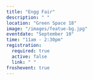 ```yaml
---
title: "Engg Fair"
description: " "
location: "Green Space 18"
image: "/images/featue-bg.jpg"
eventdate: "September 10"
time: "11am - 2:30pm"
registration:
  required: true
  active: false
  link: " "
froshevent: true
---
```


